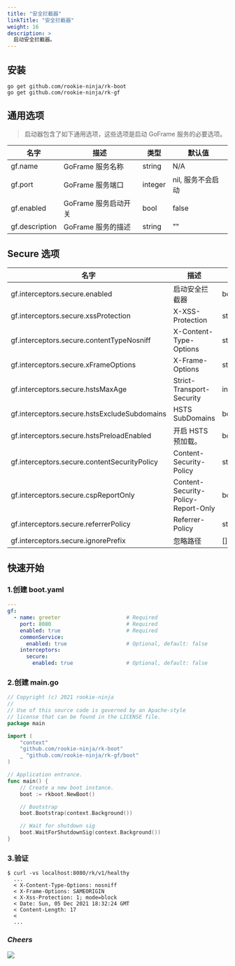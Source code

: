 ```yaml
---
title: "安全拦截器"
linkTitle: "安全拦截器"
weight: 16
description: >
  启动安全拦截器。
---
```


## 安装
```shell script
go get github.com/rookie-ninja/rk-boot
go get github.com/rookie-ninja/rk-gf
```

## 通用选项
> 启动器包含了如下通用选项，这些选项是启动 GoFrame 服务的必要选项。

| 名字 | 描述 | 类型 | 默认值 |
| ------ | ------ | ------ | ------ |
| gf.name | GoFrame 服务名称 | string | N/A |
| gf.port | GoFrame 服务端口 | integer | nil, 服务不会启动 |
| gf.enabled | GoFrame 服务启动开关 | bool | false |
| gf.description | GoFrame 服务的描述 | string | "" |

## Secure 选项
| 名字 | 描述 | 类型 | 默认值 |
| ------ | ------ | ------ | ------ |
| gf.interceptors.secure.enabled | 启动安全拦截器 | boolean | false |
| gf.interceptors.secure.xssProtection | X-XSS-Protection | string | "1; mode=block" |
| gf.interceptors.secure.contentTypeNosniff | X-Content-Type-Options | string | nosniff |
| gf.interceptors.secure.xFrameOptions | X-Frame-Options | string | SAMEORIGIN |
| gf.interceptors.secure.hstsMaxAge | Strict-Transport-Security | int | 0 |
| gf.interceptors.secure.hstsExcludeSubdomains | HSTS SubDomains | bool | false |
| gf.interceptors.secure.hstsPreloadEnabled | 开启 HSTS 预加载。 | bool | false |
| gf.interceptors.secure.contentSecurityPolicy | Content-Security-Policy | string | "" |
| gf.interceptors.secure.cspReportOnly | Content-Security-Policy-Report-Only | bool | false |
| gf.interceptors.secure.referrerPolicy | Referrer-Policy | string | "" |
| gf.interceptors.secure.ignorePrefix | 忽略路径 | []string | [] |

## 快速开始
### 1.创建 boot.yaml
```yaml
---
gf:
  - name: greeter                     # Required
    port: 8080                        # Required
    enabled: true                     # Required
    commonService:
      enabled: true                   # Optional, default: false
    interceptors:
      secure:
        enabled: true                 # Optional, default: false
```

### 2.创建 main.go
```go
// Copyright (c) 2021 rookie-ninja
//
// Use of this source code is governed by an Apache-style
// license that can be found in the LICENSE file.
package main

import (
	"context"
	"github.com/rookie-ninja/rk-boot"
    _ "github.com/rookie-ninja/rk-gf/boot"
)

// Application entrance.
func main() {
	// Create a new boot instance.
	boot := rkboot.NewBoot()

	// Bootstrap
	boot.Bootstrap(context.Background())

	// Wait for shutdown sig
	boot.WaitForShutdownSig(context.Background())
}
```

### 3.验证
```shell script
$ curl -vs localhost:8080/rk/v1/healthy
  ...
  < X-Content-Type-Options: nosniff
  < X-Frame-Options: SAMEORIGIN
  < X-Xss-Protection: 1; mode=block
  < Date: Sun, 05 Dec 2021 18:32:24 GMT
  < Content-Length: 17
  <
  ...
```

### _**Cheers**_
![](/bootstrapper/user-guide/cheers.png)
